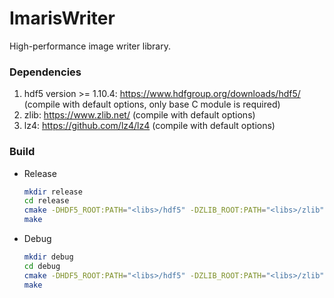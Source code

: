 # ImarisWriter

High-performance image writer library.

### Dependencies

1. hdf5 version >= 1.10.4: https://www.hdfgroup.org/downloads/hdf5/ (compile with default options, only base C module is required)
1. zlib: https://www.zlib.net/ (compile with default options)
1. lz4: https://github.com/lz4/lz4 (compile with default options)

### Build

- Release
  
  ```bash
  mkdir release
  cd release
  cmake -DHDF5_ROOT:PATH="<libs>/hdf5" -DZLIB_ROOT:PATH="<libs>/zlib" -DLZ4_ROOT:PATH="<libs>/lz4" ..
  make
  ```

- Debug
  
  ```bash
  mkdir debug
  cd debug
  cmake -DHDF5_ROOT:PATH="<libs>/hdf5" -DZLIB_ROOT:PATH="<libs>/zlib" -DLZ4_ROOT:PATH="<libs>/lz4" -DCMAKE_BUILD_TYPE=Debug ..
  make
  ```
  
